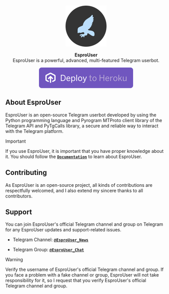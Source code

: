 <p align="center">
<a href="https://github.com/TeamEspro/EsproUserBot"><img src="EsproUser/assets/EsproUser.png" height="128" width="128" alt="EsproUser"/></a>
</p>

<p align="center">
<b>EsproUser</b><br/>
EsproUser is a powerful, advanced, multi-featured Telegram userbot.
</p>

<p align="center">
<a href="https://heroku.com/deploy?template=https://github.com/TeamEspro/EsproUserBot">
<img src="EsproUser/assets/deploytoheroku.svg" alt="Deploy to Heroku"></a>
</p>

<h2>About EsproUser</h2>
<p title="EsproUser">EsproUser is an open-source Telegram userbot developed by using the Python programming language and Pyrogram MTProto client library of the Telegram API and PyTgCalls library, a secure and reliable way to interact with the Telegram platform.</p>

> [!IMPORTANT]
> If you use EsproUser, it is important that you have proper knowledge about it. You should follow the [**`Documentation`**](https://t.me/EsproUser_news) to learn about EsproUser.

<h2>Contributing</h2>
<p title="Contributing">As EsproUser is an open-source project, all kinds of contributions are respectfully welcomed, and I also extend my sincere thanks to all contributors.</p>

<h2>Support</h2>
<p title="Support">You can join EsproUser's official Telegram channel and group on Telegram for any EsproUser updates and support-related issues.</p>

- Telegram Channel: [**`@EsproUser_News`**](https://t.me/EsproUser_news)

- Telegram Group: [**`@EsproUser_Chat`**](https://t.me/EsproUser_chat)
> [!WARNING]  
> Verify the username of EsproUser's official Telegram channel and group. If you face a problem with a fake channel or group, EsproUser will not take responsibility for it, so I request that you verify EsproUser's official Telegram channel and group.

